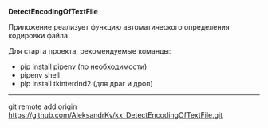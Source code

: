 **DetectEncodingOfTextFile**


Приложение реализует функцию автоматического определения кодировки файла

Для старта проекта, рекомендуемые команды:
* pip install pipenv (по необходимости)
* pipenv shell
* pip install tkinterdnd2 (для драг и дроп)

---
git remote add origin https://github.com/AleksandrKv/kx_DetectEncodingOfTextFile.git


